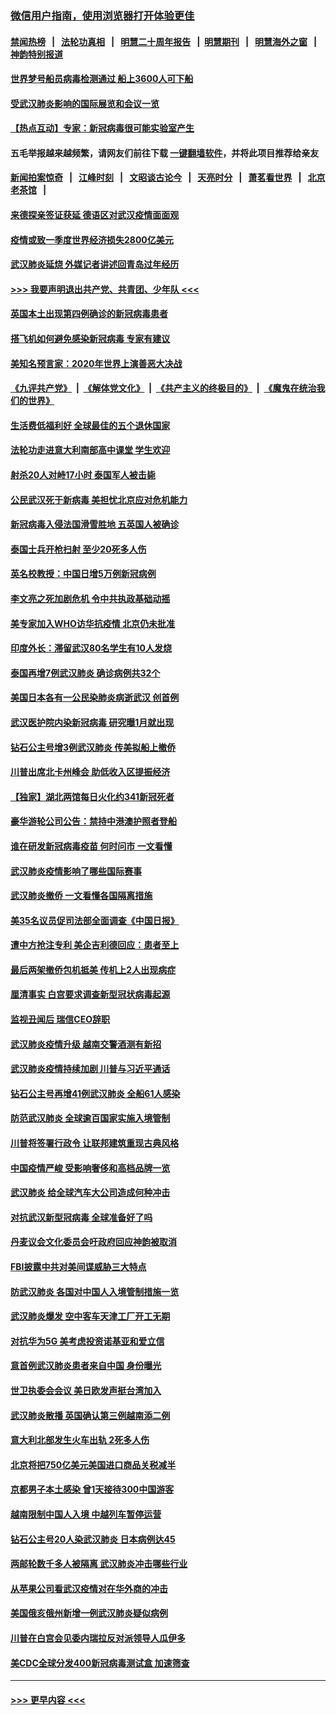 ### [微信用户指南，使用浏览器打开体验更佳](https://github.com/gfw-breaker/banned-news1/blob/master/indexes/wechat-guide.md?t=0)
#### [禁闻热榜](热点新闻.md?t=0)  &nbsp;&nbsp;|&nbsp;&nbsp; [法轮功真相](https://github.com/gfw-breaker/truth/blob/master/README.md?t=0) &nbsp;&nbsp;|&nbsp;&nbsp; [明慧二十周年报告](https://github.com/gfw-breaker/mh-reports/blob/master/README.md?t=0) &nbsp;&nbsp;|&nbsp;&nbsp;[明慧期刊](https://github.com/gfw-breaker/mh-qikan) &nbsp;&nbsp;|&nbsp;&nbsp; [明慧海外之窗](https://github.com/gfw-breaker/mh-news/blob/master/README.md?t=0) &nbsp;&nbsp;|&nbsp;&nbsp; [神韵特别报道](https://github.com/gfw-breaker/mh-news/blob/master/shenyun.md?t=0)
#### [世界梦号船员病毒检测通过 船上3600人可下船](../pages/nsc418/n11856520.md?t=02100633) 
#### [受武汉肺炎影响的国际展览和会议一览](../pages/nsc418/n11856420.md?t=02100633) 
#### [【热点互动】专家：新冠病毒很可能实验室产生](../pages/nsc418/n11856378.md?t=02100633) 
#### 五毛举报越来越频繁，请网友们前往下载 [一键翻墙软件](https://github.com/gfw-breaker/ssr-accounts)，并将此项目推荐给亲友
#### [新闻拍案惊奇](https://github.com/gfw-breaker/banned-news1/blob/master/pages/link4.md) &nbsp;&nbsp;|&nbsp;&nbsp; [江峰时刻](https://github.com/gfw-breaker/banned-news1/blob/master/pages/link4.md) &nbsp;&nbsp;|&nbsp;&nbsp; [文昭谈古论今](https://github.com/gfw-breaker/banned-news1/blob/master/pages/link4.md) &nbsp;&nbsp;|&nbsp;&nbsp; [天亮时分](https://github.com/gfw-breaker/banned-news1/blob/master/pages/link4.md) &nbsp;&nbsp;|&nbsp;&nbsp; [萧茗看世界](https://github.com/gfw-breaker/banned-news1/blob/master/pages/link4.md) &nbsp;&nbsp;|&nbsp;&nbsp; [北京老茶馆](https://github.com/gfw-breaker/banned-news1/blob/master/pages/link4.md) &nbsp;&nbsp;|&nbsp;&nbsp; 
#### [来德探亲签证获延 德语区对武汉疫情面面观](../pages/nsc418/n11856283.md?t=02100633) 
#### [疫情或致一季度世界经济损失2800亿美元](../pages/nsc418/n11855639.md?t=02100633) 
#### [武汉肺炎延烧 外媒记者讲述回青岛过年经历](../pages/nsc418/n11856159.md?t=02100633) 
#### [>>> 我要声明退出共产党、共青团、少年队 <<<](https://github.com/begood0513/goodnews/blob/master/quit/letter.md) 
#### [英国本土出现第四例确诊的新冠病毒患者](../pages/nsc418/n11855930.md?t=02100633) 
#### [搭飞机如何避免感染新冠病毒 专家有建议](../pages/nsc418/n11853427.md?t=02100633) 
#### [美知名预言家：2020年世界上演善恶大决战](../pages/nsc418/n11855418.md?t=02100633) 
#### [《九评共产党》](https://github.com/begood0513/9ping.md/blob/master/README.md) &nbsp;|&nbsp; [《解体党文化》](../../../../jtdwh.md/blob/master/README.md)  &nbsp;|&nbsp; [《共产主义的终极目的》](../../../../gczydzjmd.md/blob/master/README.md) &nbsp;|&nbsp; [《魔鬼在统治我们的世界》](../../../../mgztzwmdsj.md/blob/master/README.md) 
#### [生活费低福利好 全球最佳的五个退休国家](../pages/nsc418/n11848347.md?t=02100633) 
#### [法轮功走进意大利南部高中课堂 学生欢迎](../pages/nsc418/n11853859.md?t=02100633) 
#### [射杀20人对峙17小时 泰国军人被击毙](../pages/nsc418/n11854869.md?t=02100633) 
#### [公民武汉死于新病毒 美担忧北京应对危机能力](../pages/nsc418/n11854331.md?t=02100633) 
#### [新冠病毒入侵法国滑雪胜地 五英国人被确诊](../pages/nsc418/n11854307.md?t=02100633) 
#### [泰国士兵开枪扫射 至少20死多人伤](../pages/nsc418/n11854276.md?t=02100633) 
#### [英名校教授：中国日增5万例新冠病例](../pages/nsc418/n11854174.md?t=02100633) 
#### [李文亮之死加剧危机 令中共执政基础动摇](../pages/nsc418/n11854003.md?t=02100633) 
#### [美专家加入WHO访华抗疫情 北京仍未批准](../pages/nsc418/n11854043.md?t=02100633) 
#### [印度外长：滞留武汉80名学生有10人发烧](../pages/nsc418/n11853821.md?t=02100633) 
#### [泰国再增7例武汉肺炎 确诊病例共32个](../pages/nsc418/n11853808.md?t=02100633) 
#### [美国日本各有一公民染肺炎病逝武汉 创首例](../pages/nsc418/n11853509.md?t=02100633) 
#### [武汉医护院内染新冠病毒 研究曝1月就出现](../pages/nsc418/n11852928.md?t=02100633) 
#### [钻石公主号增3例武汉肺炎 传美拟船上撤侨](../pages/nsc418/n11853240.md?t=02100633) 
#### [川普出席北卡州峰会 助低收入区提振经济](../pages/nsc418/n11853232.md?t=02100633) 
#### [【独家】湖北两馆每日火化约341新冠死者](../pages/nsc418/n11845444.md?t=02100633) 
#### [豪华游轮公司公告：禁持中港澳护照者登船](../pages/nsc418/n11852761.md?t=02100633) 
#### [谁在研发新冠病毒疫苗 何时问市 一文看懂](../pages/nsc418/n11852840.md?t=02100633) 
#### [武汉肺炎疫情影响了哪些国际赛事](../pages/nsc418/n11852441.md?t=02100633) 
#### [武汉肺炎撤侨 一文看懂各国隔离措施](../pages/nsc418/n11844216.md?t=02100633) 
#### [美35名议员促司法部全面调查《中国日报》](../pages/nsc418/n11852435.md?t=02100633) 
#### [遭中方抢注专利 美企吉利德回应：患者至上](../pages/nsc418/n11852037.md?t=02100633) 
#### [最后两架撤侨包机抵美 传机上2人出现病症](../pages/nsc418/n11852173.md?t=02100633) 
#### [厘清事实 白宫要求调查新型冠状病毒起源](../pages/nsc418/n11852106.md?t=02100633) 
#### [监视丑闻后 瑞信CEO辞职](../pages/nsc418/n11852127.md?t=02100633) 
#### [武汉肺炎疫情升级 越南交警酒测有新招](../pages/nsc418/n11851632.md?t=02100633) 
#### [武汉肺炎疫情持续加剧 川普与习近平通话](../pages/nsc418/n11851613.md?t=02100633) 
#### [钻石公主号再增41例武汉肺炎 全船61人感染](../pages/nsc418/n11850401.md?t=02100633) 
#### [防范武汉肺炎 全球逾百国家实施入境管制](../pages/nsc418/n11850557.md?t=02100633) 
#### [川普将签署行政令 让联邦建筑重现古典风格](../pages/nsc418/n11850654.md?t=02100633) 
#### [中国疫情严峻 受影响奢侈和高档品牌一览](../pages/nsc418/n11850319.md?t=02100633) 
#### [武汉肺炎 给全球汽车大公司造成何种冲击](../pages/nsc418/n11850056.md?t=02100633) 
#### [对抗武汉新型冠病毒 全球准备好了吗](../pages/nsc418/n11850142.md?t=02100633) 
#### [丹麦议会文化委员会吁政府回应神韵被取消](../pages/nsc418/n11849312.md?t=02100633) 
#### [FBI披露中共对美间谍威胁三大特点](../pages/nsc418/n11849700.md?t=02100633) 
#### [防武汉肺炎 各国对中国人入境管制措施一览](../pages/nsc418/n11838726.md?t=02100633) 
#### [武汉肺炎爆发 空中客车天津工厂开工无期](../pages/nsc418/n11849634.md?t=02100633) 
#### [对抗华为5G 美考虑投资诺基亚和爱立信](../pages/nsc418/n11849510.md?t=02100633) 
#### [意首例武汉肺炎患者来自中国 身份曝光](../pages/nsc418/n11849454.md?t=02100633) 
#### [世卫执委会会议 美日欧发声挺台湾加入](../pages/nsc418/n11849433.md?t=02100633) 
#### [武汉肺炎散播 英国确认第三例越南添二例](../pages/nsc418/n11849439.md?t=02100633) 
#### [意大利北部发生火车出轨 2死多人伤](../pages/nsc418/n11848999.md?t=02100633) 
#### [北京将把750亿美元美国进口商品关税减半](../pages/nsc418/n11848896.md?t=02100633) 
#### [京都男子本土感染 曾1天接待300中国游客](../pages/nsc418/n11848641.md?t=02100633) 
#### [越南限制中国人入境 中越列车暂停运营](../pages/nsc418/n11847844.md?t=02100633) 
#### [钻石公主号20人染武汉肺炎 日本病例达45](../pages/nsc418/n11847823.md?t=02100633) 
#### [两邮轮数千多人被隔离 武汉肺炎冲击哪些行业](../pages/nsc418/n11847456.md?t=02100633) 
#### [从苹果公司看武汉疫情对在华外商的冲击](../pages/nsc418/n11847586.md?t=02100633) 
#### [美国俄亥俄州新增一例武汉肺炎疑似病例](../pages/nsc418/n11847714.md?t=02100633) 
#### [川普在白宫会见委内瑞拉反对派领导人瓜伊多](../pages/nsc418/n11847391.md?t=02100633) 
#### [美CDC全球分发400新冠病毒测试盒 加速筛查](../pages/nsc418/n11847260.md?t=02100633) 

----
#### [ >>> 更早内容 <<< ](../indexes/nsc418-earlier.md)
